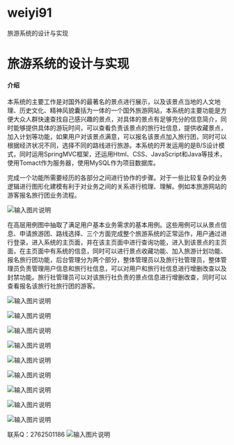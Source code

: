 # weiyi91
旅游系统的设计与实现

# 旅游系统的设计与实现

#### 介绍
本系统的主要工作是对国外的最著名的景点进行展示，以及该景点当地的人文地理、历史文化、精神风貌囊括为一体的一个国外旅游网站，本系统的主要功能是方便大众人群快速查找自己感兴趣的景点，对具体的景点有足够充分的信息简介，同时能够提供具体的游玩时间，可以查看负责该景点的旅行社信息，提供收藏景点，加入计划等功能，如果用户对该景点满意，可以报名该景点加入旅行团，同时可以根据经济状况不同，选择不同的路线进行旅游。本系统的开发运用的是B/S设计模式，同时运用SpringMVC框架，还运用Html、CSS、JavaScript和Java等技术，使用Tomact作为服务器，使用MySQL作为项目数据库。

完成一个功能所需要经历的各部分之间进行协作的步骤。对于一些比较复杂的业务逻辑进行图形化建模有利于对业务之间的关系进行梳理、理解。例如本旅游网站的游客报名旅行团业务流程。

![输入图片说明](https://images.gitee.com/uploads/images/2020/1203/203758_59e7b870_4865385.png "屏幕截图.png")

在高层用例图中抽取了满足用户基本业务需求的基本用例。这些用例可以从景点信息、申请旅游团、路线选择、三个方面完成整个旅游系统的正常运作，用户通过进行登录，进入系统的主页面，并在该主页面中进行查询功能，进入到该景点的主页面，在主页面中有系统的信息，同时可以进行景点收藏功能、加入旅游计划功能、报名旅行团功能，后台管理分为两个部分，整体管理员以及旅行社管理员，整体管理员负责管理用户信息和旅行社信息，可以对用户和旅行社信息进行增删改查以及封禁功能。旅行社管理员可以对该旅行社负责的景点信息进行增删改查，同时可以查看报名该旅行社旅行团的游客。

![输入图片说明](https://images.gitee.com/uploads/images/2020/1203/203820_5a82369c_4865385.png "屏幕截图.png")

![输入图片说明](https://images.gitee.com/uploads/images/2020/1203/203830_c5705f88_4865385.png "屏幕截图.png")

![输入图片说明](https://images.gitee.com/uploads/images/2020/1203/203840_754f2a4d_4865385.png "屏幕截图.png")

![输入图片说明](https://images.gitee.com/uploads/images/2020/1203/203852_cfa60000_4865385.png "屏幕截图.png")

![输入图片说明](https://images.gitee.com/uploads/images/2020/1203/203900_3cd955d4_4865385.png "屏幕截图.png")

![输入图片说明](https://images.gitee.com/uploads/images/2020/1203/203906_dfdd2d54_4865385.png "屏幕截图.png")

![输入图片说明](https://images.gitee.com/uploads/images/2020/1203/203911_12b6a57e_4865385.png "屏幕截图.png")

![输入图片说明](https://images.gitee.com/uploads/images/2020/1203/203918_013d2a57_4865385.png "屏幕截图.png")

![输入图片说明](https://images.gitee.com/uploads/images/2020/1203/203924_32545093_4865385.png "屏幕截图.png")




联系Q：2762501186
![输入图片说明](https://images.gitee.com/uploads/images/2020/1119/003728_cd598bb9_4865385.jpeg "微信.jpg")
